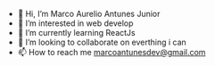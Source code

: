 - 👋 Hi, I’m Marco Aurelio Antunes Junior
- 👀 I’m interested in web develop
- 🌱 I’m currently learning ReactJs
- 💞️ I’m looking to collaborate on everthing i can
- 📫 How to reach me marcoantunesdev@gmail.com

<!---
MarcoAntunes37/MarcoAntunes37 is a ✨ special ✨ repository because its `README.md` (this file) appears on your GitHub profile.
You can click the Preview link to take a look at your changes.
--->
